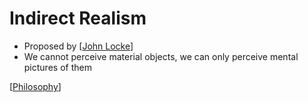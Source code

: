 # Indirect Realism

- Proposed by [[John Locke]]
- We cannot perceive material objects, we can only perceive mental pictures of them

[[Philosophy]]

[//begin]: # "Autogenerated link references for markdown compatibility"
[John Locke]: john-locke "John Locke"
[Philosophy]: philosophy "Philosophy"
[//end]: # "Autogenerated link references"